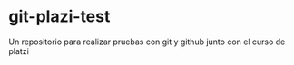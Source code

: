 # git-plazi-test
Un repositorio para realizar pruebas con git y github junto con el curso de platzi
